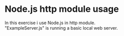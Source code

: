 # Node.js http module usage

In this exercise i use Node.js in http module.<br>
"ExampleServer.js" is running a basic local web server.<br>

